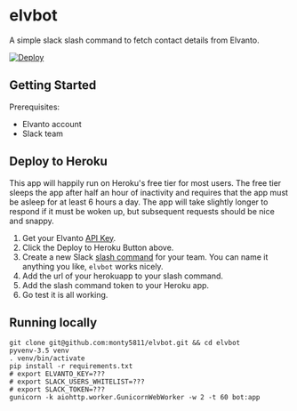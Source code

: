 # elvbot

A simple slack slash command to fetch contact details from Elvanto.

[![Deploy](https://www.herokucdn.com/deploy/button.png)](https://heroku.com/deploy)

## Getting Started

Prerequisites:

 * Elvanto account
 * Slack team

## Deploy to Heroku

This app will happily run on Heroku's free tier for most users.
The free tier sleeps the app after half an hour of inactivity and requires
that the app must be asleep for at least 6 hours a day. 
The app will take slightly longer to respond if it must be woken up, but
subsequent requests should be nice and snappy.

  1. Get your Elvanto [API Key](https://www.elvanto.com/api/getting-started/#api_key).
  2. Click the Deploy to Heroku Button above.
  3. Create a new Slack [slash command](https://api.slack.com/slash-commands) for your team. You can name it anything you like, `elvbot` works nicely.
  4. Add the url of your herokuapp to your slash command.
  5. Add the slash command token to your Heroku app.
  6. Go test it is all working.

## Running locally

    git clone git@github.com:monty5811/elvbot.git && cd elvbot
    pyvenv-3.5 venv
    . venv/bin/activate
    pip install -r requirements.txt
    # export ELVANTO_KEY=???
    # export SLACK_USERS_WHITELIST=???
    # export SLACK_TOKEN=???
    gunicorn -k aiohttp.worker.GunicornWebWorker -w 2 -t 60 bot:app
